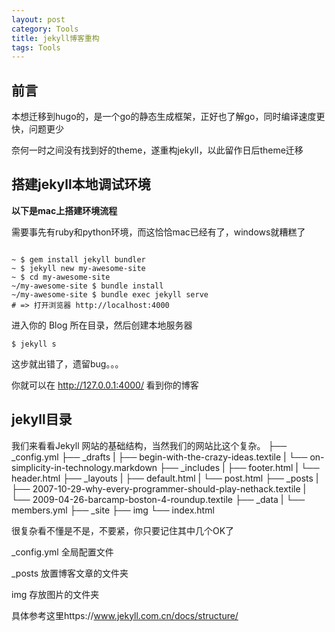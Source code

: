 ```yaml
---
layout: post
category: Tools
title: jekyll博客重构
tags: Tools
---
```


## 前言

本想迁移到hugo的，是一个go的静态生成框架，正好也了解go，同时编译速度更快，问题更少

奈何一时之间没有找到好的theme，遂重构jekyll，以此留作日后theme迁移

## 搭建jekyll本地调试环境

**以下是mac上搭建环境流程**

需要事先有ruby和python环境，而这恰恰mac已经有了，windows就糟糕了

```

~ $ gem install jekyll bundler
~ $ jekyll new my-awesome-site
~ $ cd my-awesome-site
~/my-awesome-site $ bundle install
~/my-awesome-site $ bundle exec jekyll serve
# => 打开浏览器 http://localhost:4000
```

进入你的 Blog 所在目录，然后创建本地服务器

```
$ jekyll s
```

这步就出错了，遗留bug。。。

你就可以在 http://127.0.0.1:4000/ 看到你的博客

## jekyll目录

我们来看看Jekyll 网站的基础结构，当然我们的网站比这个复杂。
├── _config.yml
├── _drafts
|   ├── begin-with-the-crazy-ideas.textile
|   └── on-simplicity-in-technology.markdown
├── _includes
|   ├── footer.html
|   └── header.html
├── _layouts
|   ├── default.html
|   └── post.html
├── _posts
|   ├── 2007-10-29-why-every-programmer-should-play-nethack.textile
|   └── 2009-04-26-barcamp-boston-4-roundup.textile
├── _data
|   └── members.yml
├── _site
├── img
└── index.html

很复杂看不懂是不是，不要紧，你只要记住其中几个OK了

_config.yml 全局配置文件

_posts  放置博客文章的文件夹

img 存放图片的文件夹

具体参考这里https://www.jekyll.com.cn/docs/structure/

